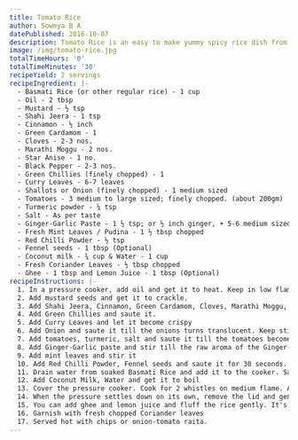 ```yaml
---
title: Tomato Rice
author: Sowmya B A
datePublished: 2016-10-07
description: Tomato Rice is an easy to make yummy spicy rice dish from South India.
image: /img/tomato-rice.jpg
totalTimeHours: '0'
totalTimeMinutes: '30'
recipeYield: 2 servings
recipeIngredient: |-
  - Basmati Rice (or other regular rice) - 1 cup
  - Oil - 2 tbsp
  - Mustard - ½ tsp
  - Shahi Jeera - 1 tsp
  - Cinnamon - ½ inch
  - Green Cardamom - 1
  - Cloves - 2-3 nos.
  - Marathi Moggu - 2 nos.
  - Star Anise - 1 no.
  - Black Pepper - 2-3 nos.
  - Green Chillies (finely chopped) - 1
  - Curry Leaves - 6-7 leaves
  - Shallots or Onion (finely chopped) - 1 medium sized
  - Tomatoes - 3 medium to large sized; finely chopped. (about 200gm)
  - Turmeric powder - ¼ tsp
  - Salt - As per taste
  - Ginger-Garlic Paste - 1 ½ tsp; or ½ inch ginger, + 5-6 medium sized garlic crushed to a paste in mortar pestle. I personally prefer fresh paste.
  - Fresh Mint Leaves / Pudina - 1 ½ tbsp chopped
  - Red Chilli Powder - ½ tsp
  - Fennel seeds - 1 tbsp (Optional)
  - Coconut milk - ¾ cup & Water - 1 cup
  - Fresh Coriander Leaves - ½ tbsp chopped
  - Ghee - 1 tbsp and Lemon Juice - 1 tbsp (Optional)
recipeInstructions: |-
  1. In a pressure cooker, add oil and get it to heat. Keep in low flame.
  2. Add mustard seeds and get it to crackle.
  3. Add Shahi Jeera, Cinnamon, Green Cardamom, Cloves, Marathi Moggu, Star Anise, Black Pepper and cover the lid for 30 seconds till all the spices start to give out fragrance.
  4. Add Green Chillies and saute it.
  5. Add Curry Leaves and let it become crispy
  6. Add Onion and saute it till the onions turns translucent. Keep stirring and don’t let it tar.
  7. Add tomatoes, turmeric, salt and saute it till the tomatoes becomes pulpy and the oil separates out.
  8. Add Ginger-Garlic paste and stir till the raw aroma of the Ginger-Garlic goes away. Approximately 30 seconds. Keep stirring so that it does tar up.
  9. Add mint leaves and stir it
  10. Add Red Chilli Powder, Fennel seeds and saute it for 30 seconds.
  11. Drain water from soaked Basmati Rice and add it to the cooker. Saute it well so that it gets a coating of the mixture.
  12. Add Coconut Milk, Water and get it to boil
  13. Cover the pressure cooker. Cook for 2 whistles on medium flame. About 10-11 minutes. For softer rice, you can also pressure cook for 3 whistles.
  14. When the pressure settles down on its own, remove the lid and gently fluff the rice.
  15. You can add ghee and lemon juice and fluff the rice gently. It's optional.
  16. Garnish with fresh chopped Coriander leaves
  17. Served hot with chips or onion-tomato raita.
---
```

